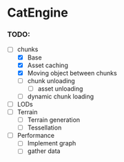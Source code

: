 # CatEngine

### TODO:

- [ ] chunks
  - [x] Base
  - [x] Asset caching
  - [x] Moving object between chunks
  - [ ] chunk unloading
    - [ ] asset unloading
  - [ ] dynamic chunk loading
- [ ] LODs
- [ ] Terrain
  - [ ] Terrain generation
  - [ ] Tessellation
- [ ] Performance
    - [ ] Implement graph
    - [ ] gather data

